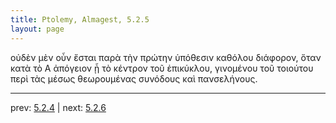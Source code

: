 ```yaml
---
title: Ptolemy, Almagest, 5.2.5
layout: page
---
```


οὐδὲν μὲν οὖν ἔσται παρὰ τὴν πρώτην ὑπόθεσιν καθόλου διάφορον, ὅταν κατὰ τὸ Α ἀπόγειον ᾖ τὸ κέντρον τοῦ ἐπικύκλου, γινομένου τοῦ τοιούτου περὶ τὰς μέσως θεωρουμένας συνόδους καὶ πανσελήνους. 

---

prev: [5.2.4](../5.2.4/) | next: [5.2.6](../5.2.6/)


